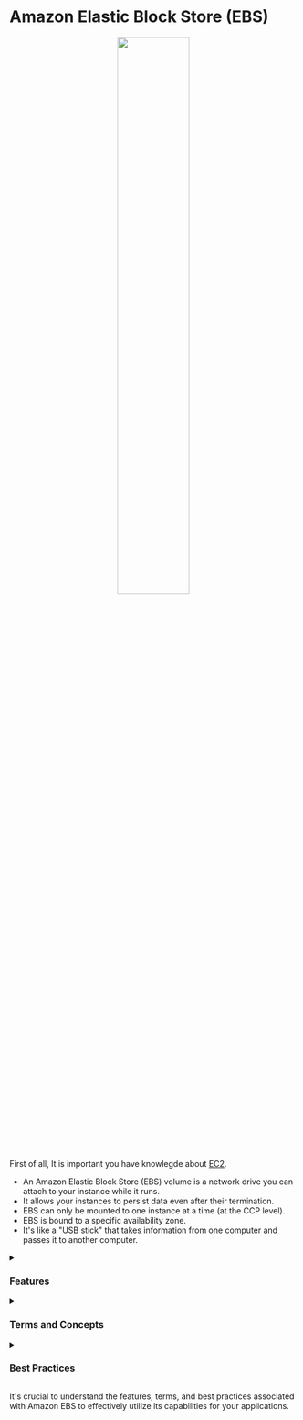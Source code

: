 # Amazon Elastic Block Store (EBS)


<div align="center">
  <img src="https://upload.wikimedia.org/wikipedia/commons/thumb/0/0f/AWS_Simple_Icons_Storage_Amazon_EBS.svg/1200px-AWS_Simple_Icons_Storage_Amazon_EBS.svg.png" width="50%">
</div>

First of all, It is important you have knowlegde about <a href="https://github.com/gil-son/aws/blob/main/english-us/EC2.md">EC2</a>.

- An Amazon Elastic Block Store (EBS) volume is a network drive you can attach to your instance while it runs.
- It allows your instances to persist data even after their termination.
- EBS can only be mounted to one instance at a time (at the CCP level).
- EBS is bound to a specific availability zone.
- It's like a "USB stick" that takes information from one computer and passes it to another computer.
    


<details><summary><h3>Features</h3></summary>
<ul>
  <li><b>Scalability:</b> EBS volumes can be easily scaled up or down based on your storage requirements.</li>
  <li><b>Snapshots:</b> EBS allows you to create point-in-time snapshots of your volumes, providing a backup and recovery mechanism.</li>
  <li><b>High Performance:</b> EBS volumes offer high-performance storage with different volume types optimized for various use cases.</li>
  <li><b>Encryption:</b> EBS volumes can be encrypted for enhanced data security.</li>
  <li><b>Integration with EC2:</b> EBS volumes seamlessly integrate with Amazon EC2 instances, providing persistent block storage.</li>
</ul>
</details>

<details><summary><h3>Terms and Concepts</h3></summary>
<ul>
  <li><b>EBS Volumes:</b> EBS volumes are block-level storage devices that can be attached to EC2 instances.
      <li> It's a network drive (i.e not a physical drive)
        <ul>
          <li>It uses the network to communicate the instances, which means there might be a bit of latency</li>
          <li>It can be detached from an EC2 instance and attached to another one quickly</li>
        </ul>
     </li>
    <li> Its locked to an Avalability Zone (AZ)
        <ul>
          <li>An EBS Volume in us-east-Ia cannot bet attched to us-east-Ib</li>
          <li>To move a volume across, you first need to snapshot it</li>
        </ul>
    </li>
    <li>Have a privioned capacity (size in GBs, and IOPS)
      <ul>
          <li>You get billed for all the provisioned capacity</li>
          <li>You can increase the capacity of the drive over time</li>
      </ul>
   </li>
</li>
<li><b>EBS Volume - Example:</b> If exist a us-east-1 with one EC2 instance, it is possible to attach one EBS Volume to the EC2 instance

<div align="center">
  <img src="https://thumbs2.imgbox.com/82/bf/uWxwk84p_t.png">
</div>

If a new instance is alocated, the EBS Volume can not be attached to two instances

<div align="center">
  <img src="https://thumbs2.imgbox.com/5b/17/vMHtPcJ1_t.png">
</div>

then, this other EC2 instance needs to have its own EBS Volume attached to it as well as is very possible two EBS Volumes attached to one instance

<div align="center">
  <img src="https://thumbs2.imgbox.com/f2/62/do8a2PME_t.png">
</div>

Now EBS Volume are liked to an avalability zone, in this case us-east-1a. So if you want to have other EBS Volumes in an other AZ, then you would
need to create this separately in the other avaliability zone, in this case us-east-1b. So jut same way that's your EC2 instances are bound to an AZ,
so are the EBS Volumes

<div align="center">
  <img src="https://thumbs2.imgbox.com/92/5b/3rMQjWcM_t.png">
</div>

Finally, its possibile to create EBS Volumes and leave them unattached they don't need to be necessarily attached to an ECS instance, they can be attached on demand
and that makes it very, very powerful

<div align="center">
  <img src="https://thumbs2.imgbox.com/59/32/RuvDvoKI_t.png">
</div>

</li>
  
<li><b>Snapshot:</b> A snapshot is a point-in-time copy of an EBS volume, which can be used for backup and recovery.</li>
<li><b>Volume Types:</b> EBS provides different volume types, including General Purpose, Provisioned IOPS, and Magnetic, each optimized for specific use cases.</li>
  <div align="center">
    <img src="https://docs.aws.amazon.com/AWSEC2/latest/UserGuide/images/volume-types.png" width="50%">
  </div>
</ul>
</details>

<details><summary><h3>Best Practices</h3></summary>
Some best practices for using Amazon EBS include:
<ul>
  <li>Choosing the appropriate volume type based on your application's I/O requirements.</li>
  <li>Regularly creating snapshots for backup and recovery purposes.</li>
  <li>Monitoring volume performance and adjusting as needed.</li>
  <li>Encrypting sensitive data by enabling EBS volume encryption.</li>
  <li>Considering RAID configurations for improved performance and fault tolerance.</li>
</ul>
</details>

It's crucial to understand the features, terms, and best practices associated with Amazon EBS to effectively utilize its capabilities for your applications.
